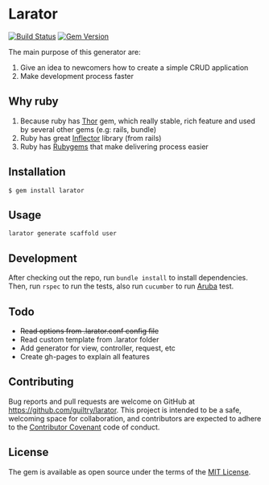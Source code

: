 # Larator

[![Build Status](https://travis-ci.org/guiltry/larator.svg?branch=master)](https://travis-ci.org/guiltry/larator)
[![Gem Version](https://badge.fury.io/rb/larator.svg)](http://badge.fury.io/rb/larator)


The main purpose of this generator are:

1. Give an idea to newcomers how to create a simple CRUD application
2. Make development process faster

## Why ruby

1. Because ruby has [Thor](https://github.com/erikhuda/thor) gem, which really stable, rich feature and used by several other gems (e.g: rails, bundle)
2. Ruby has great [Inflector](http://api.rubyonrails.org/classes/ActiveSupport/Inflector.html) library (from rails)
3. Ruby has [Rubygems](https://rubygems.org/) that make delivering process easier

## Installation

    $ gem install larator

## Usage

```
larator generate scaffold user
```

## Development

After checking out the repo, run `bundle install` to install dependencies. Then, run `rspec` to run the tests, also run `cucumber` to run [Aruba](https://github.com/cucumber/aruba) test.

## Todo

* ~~Read options from .larator.conf config file~~
* Read custom template from .larator folder
* Add generator for view, controller, request, etc
* Create gh-pages to explain all features

## Contributing

Bug reports and pull requests are welcome on GitHub at https://github.com/guiltry/larator. This project is intended to be a safe, welcoming space for collaboration, and contributors are expected to adhere to the [Contributor Covenant](contributor-covenant.org) code of conduct.


## License

The gem is available as open source under the terms of the [MIT License](http://opensource.org/licenses/MIT).

